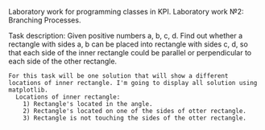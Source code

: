  Laboratory work for programming classes in KPI.
 Laboratory work №2: Branching Processes.


 Task description:
 	Given positive numbers a, b, c, d. Find out whether a rectangle with sides a, b can be placed into
 	rectangle with sides c, d, so that each side of the inner rectangle could be parallel or perpendicular
 	to each side of the other rectangle.


    For this task will be one solution that will show a different locations of inner rectangle. I'm going to display all solution using matplotlib.
      Locations of inner rectangle:
        1) Rectangle's located in the angle.
        2) Rectangle's located on one of the sides of otter rectangle.
        3) Rectangle is not touching the sides of the otter rectangle.
